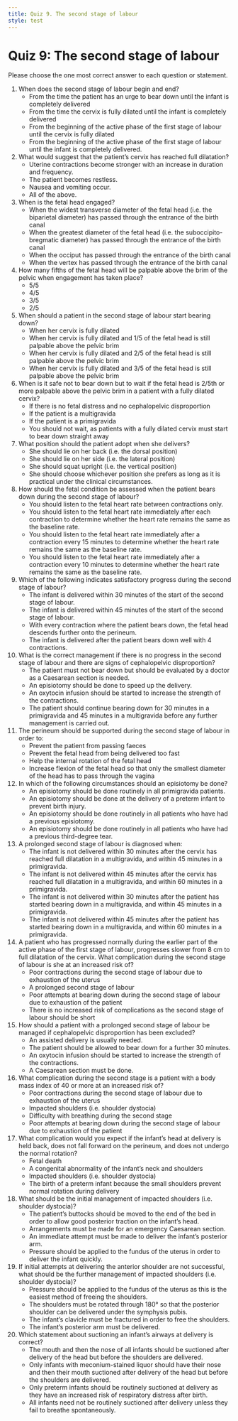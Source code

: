 ```yaml
---
title: Quiz 9. The second stage of labour
style: test
---
```


# Quiz 9: The second stage of labour

Please choose the one most correct answer to each question or statement.

1.	When does the second stage of labour begin and end?
	-	From the time the patient has an urge to bear down until the infant is completely delivered
	+	From the time the cervix is fully dilated until the infant is completely delivered
	-	From the beginning of the active phase of the first stage of labour until the cervix is fully dilated
	-	From the beginning of the active phase of the first stage of labour until the infant is completely delivered.
2.	What would suggest that the patient’s cervix has reached full dilatation?
	-	Uterine contractions become stronger with an increase in duration and frequency.
	-	The patient becomes restless.
	-	Nausea and vomiting occur.
	+	All of the above.
3.	When is the fetal head engaged?
	+	When the widest transverse diameter of the fetal head (i.e. the biparietal diameter) has passed through the entrance of the birth canal
	-	When the greatest diameter of the fetal head (i.e. the suboccipito-bregmatic diameter) has passed through the entrance of the birth canal
	-	When the occiput has passed through the entrance of the birth canal
	-	When the vertex has passed through the entrance of the birth canal
4.	How many fifths of the fetal head will be palpable above the brim of the pelvic when engagement has taken place?
	-	5/5
	-	4/5
	-	3/5
	+	2/5
5.	When should a patient in the second stage of labour start bearing down?
	-	When her cervix is fully dilated
	+	When her cervix is fully dilated and 1/5 of the fetal head is still palpable above the pelvic brim
	-	When her cervix is fully dilated and 2/5 of the fetal head is still palpable above the pelvic brim
	-	When her cervix is fully dilated and 3/5 of the fetal head is still palpable above the pelvic brim
6.	When is it safe not to bear down but to wait if the fetal head is 2/5th or more palpable above the pelvic brim in a patient with a fully dilated cervix?
	+	If there is no fetal distress and no cephalopelvic disproportion
	-	If the patient is a multigravida
	-	If the patient is a primigravida
	-	You should not wait, as patients with a fully dilated cervix must start to bear down straight away
7.	What position should the patient adopt when she delivers?
	-	She should lie on her back (i.e. the dorsal position)
	-	She should lie on her side (i.e. the lateral position)
	-	She should squat upright (i.e. the vertical position)
	+	She should choose whichever position she prefers as long as it is practical under the clinical circumstances.
8.	How should the fetal condition be assessed when the patient bears down during the second stage of labour?
	-	You should listen to the fetal heart rate between contractions only.
	+	You should listen to the fetal heart rate immediately after each contraction to determine whether the heart rate remains the same as the baseline rate.
	-	You should listen to the fetal heart rate immediately after a contraction every 15 minutes to determine whether the heart rate remains the same as the baseline rate.
	-	You should listen to the fetal heart rate immediately after a contraction every 10 minutes to determine whether the heart rate remains the same as the baseline rate.
9.	Which of the following indicates satisfactory progress during the second stage of labour?
	-	The infant is delivered within 30 minutes of the start of the second stage of labour.
	-	The infant is delivered within 45 minutes of the start of the second stage of labour.
	+	With every contraction where the patient bears down, the fetal head descends further onto the perineum.
	-	The infant is delivered after the patient bears down well with 4 contractions.
10.	What is the correct management if there is no progress in the second stage of labour and there are signs of cephalopelvic disproportion?
	+	The patient must not bear down but should be evaluated by a doctor as a Caesarean section is needed.
	-	An episiotomy should be done to speed up the delivery.
	-	An oxytocin infusion should be started to increase the strength of the contractions.
	-	The patient should continue bearing down for 30 minutes in a primigravida and 45 minutes in a multigravida before any further management is carried out.
11.	The perineum should be supported during the second stage of labour in order to:
	-	Prevent the patient from passing faeces
	-	Prevent the fetal head from being delivered too fast
	-	Help the internal rotation of the fetal head
	+	Increase flexion of the fetal head so that only the smallest diameter of the head has to pass through the vagina
12.	In which of the following circumstances should an episiotomy be done?
	-	An episiotomy should be done routinely in all primigravida patients.
	+	An episiotomy should be done at the delivery of a preterm infant to prevent birth injury.
	-	An episiotomy should be done routinely in all patients who have had a previous episiotomy.
	-	An episiotomy should be done routinely in all patients who have had a previous third-degree tear.
13.	A prolonged second stage of labour is diagnosed when:
	-	The infant is not delivered within 30 minutes after the cervix has reached full dilatation in a multigravida, and within 45 minutes in a primigravida.
	-	The infant is not delivered within 45 minutes after the cervix has reached full dilatation in a multigravida, and within 60 minutes in a primigravida.
	+	The infant is not delivered within 30 minutes after the patient has started bearing down in a multigravida, and within 45 minutes in a primigravida.
	-	The infant is not delivered within 45 minutes after the patient has started bearing down in a multigravida, and within 60 minutes in a primigravida.
14.	A patient who has progressed normally during the earlier part of the active phase of the first stage of labour, progresses slower from 8 cm to full dilatation of the cervix. What complication during the second stage of labour is she at an increased risk of?
	-	Poor contractions during the second stage of labour due to exhaustion of the uterus
	+	A prolonged second stage of labour
	-	Poor attempts at bearing down during the second stage of labour due to exhaustion of the patient
	-	There is no increased risk of complications as the second stage of labour should be short
15.	How should a patient with a prolonged second stage of labour be managed if cephalopelvic disproportion has been excluded?
	+	An assisted delivery is usually needed.
	-	The patient should be allowed to bear down for a further 30 minutes.
	-	An oxytocin infusion should be started to increase the strength of the contractions.
	-	A Caesarean section must be done.
16.	What complication during the second stage is a patient with a body mass index of 40 or more at an increased risk of?
	-	Poor contractions during the second stage of labour due to exhaustion of the uterus
	+	Impacted shoulders (i.e. shoulder dystocia)
	-	Difficulty with breathing during the second stage
	-	Poor attempts at bearing down during the second stage of labour due to exhaustion of the patient
17.	What complication would you expect if the infant’s head at delivery is held back, does not fall forward on the perineum, and does not undergo the normal rotation?
	-	Fetal death
	-	A congenital abnormality of the infant’s neck and shoulders
	+	Impacted shoulders (i.e. shoulder dystocia)
	-	The birth of a preterm infant because the small shoulders prevent normal rotation during delivery
18.	What should be the initial management of impacted shoulders (i.e. shoulder dystocia)?
	+	The patient’s buttocks should be moved to the end of the bed in order to allow good posterior traction on the infant’s head.
	-	Arrangements must be made for an emergency Caesarean section.
	-	An immediate attempt must be made to deliver the infant’s posterior arm.
	-	Pressure should be applied to the fundus of the uterus in order to deliver the infant quickly.
19.	If initial attempts at delivering the anterior shoulder are not successful, what should be the further management of impacted shoulders (i.e. shoulder dystocia)?
	-	Pressure should be applied to the fundus of the uterus as this is the easiest method of freeing the shoulders.
	-	The shoulders must be rotated through 180° so that the posterior shoulder can be delivered under the symphysis pubis.
	-	The infant’s clavicle must be fractured in order to free the shoulders.
	+	The infant’s posterior arm must be delivered. 
20.	Which statement about suctioning an infant’s airways at delivery is correct?
	-	The mouth and then the nose of all infants should be suctioned after delivery of the head but before the shoulders are delivered.
	-	Only infants with meconium-stained liquor should have their nose and then their mouth suctioned after delivery of the head but before the shoulders are delivered.
	-	Only preterm infants should be routinely suctioned at delivery as they have an increased risk of respiratory distress after birth.
	+	All infants need not be routinely suctioned after delivery unless they fail to breathe spontaneously.
